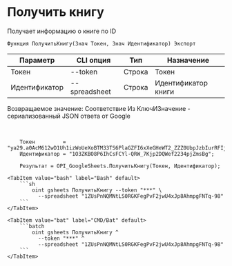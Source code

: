 ﻿---
sidebar_position: 2
---

# Получить книгу
 Получает информацию о книге по ID



`Функция ПолучитьКнигу(Знач Токен, Знач Идентификатор) Экспорт`

  | Параметр | CLI опция | Тип | Назначение |
  |-|-|-|-|
  | Токен | --token | Строка | Токен |
  | Идентификатор | --spreadsheet | Строка | Идентификатор книги |

  
  Возвращаемое значение:   Соответствие Из КлючИЗначение - сериализованный JSON ответа от Google

<br/>




```bsl title="Пример кода"
    Токен         = "ya29.a0AcM612wD1Uh1izWoUeXoBTM33TS6PlaGZFI6xXeGHeWT2_ZZZ0UbpJzbIurRFIjYKBnh4ZJ0HEgC9HNppTpTV6hgI7ZOwZO6J5KZlEbzH...";
    Идентификатор = "1O3ZKBO8P6IhCsFCYl-QRW_7Kjp2DQWef2234pjZmsBg";

    Результат = OPI_GoogleSheets.ПолучитьКнигу(Токен, Идентификатор);
```
    

 <Tabs>
  
    <TabItem value="bash" label="Bash" default>
        ```sh
            oint gsheets ПолучитьКнигу --token "***" \
              --spreadsheet "1ZUsPnNQMNtLS0RGKFegPvF2jwU4xJp8AhmpgFNTq-98"
        ```
    </TabItem>
  
    <TabItem value="bat" label="CMD/Bat" default>
        ```batch
            oint gsheets ПолучитьКнигу ^
              --token "***" ^
              --spreadsheet "1ZUsPnNQMNtLS0RGKFegPvF2jwU4xJp8AhmpgFNTq-98"
        ```
    </TabItem>
</Tabs>


```json title="Результат"

```
